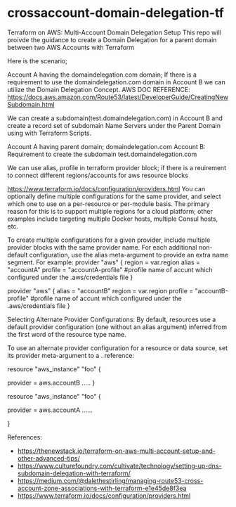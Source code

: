 # crossaccount-domain-delegation-tf
Terraform on AWS: Multi-Account Domain Delegation Setup
This repo will proivde the guidance to create a Domain Delegation for a parent domain between two AWS Accounts with Terraform

Here is the scenario;

Account A having the domaindelegation.com domain; If there is a requirement to use the domaindelegation.com domain in Account B we can utilize the Domain Delegation Concept.
AWS DOC REFERENCE: https://docs.aws.amazon.com/Route53/latest/DeveloperGuide/CreatingNewSubdomain.html

We can create a subdomain(test.domaindelegation.com) in Account B and create a record set of subdomain Name Servers under the Parent Domain using with Terraform Scripts.

Account A having parent domain; domaindelegation.com
Account B: Requirement to create the subdomain test.domaindelegation.com

We can use alias, profile in terraform provider block; if there is a reuirement to connect different regions/accounts for aws resource blocks

https://www.terraform.io/docs/configuration/providers.html
You can optionally define multiple configurations for the same provider, and select which one to use on a per-resource or per-module basis. The primary reason for this is to support multiple regions for a cloud platform; other examples include targeting multiple Docker hosts, multiple Consul hosts, etc.

To create multiple configurations for a given provider, include multiple provider blocks with the same provider name. For each additional non-default configuration, use the alias meta-argument to provide an extra name segment. For example:
provider "aws" {
  region  = var.region
  alias   = "accountA"
  profile = "accountA-profile" #profile name of accunt which configured under the .aws/credentials file
}

provider "aws" {
  alias   = "accountB"
  region  = var.region
  profile = "accountB-profile" #profile name of accunt which configured under the .aws/credentials file
}

Selecting Alternate Provider Configurations:
By default, resources use a default provider configuration (one without an alias argument) inferred from the first word of the resource type name.

To use an alternate provider configuration for a resource or data source, set its provider meta-argument to a <PROVIDER NAME>.<ALIAS> reference:

resource "aws_instance" "foo" {

  provider = aws.accountB
  .....
}

resource "aws_instance" "foo" {

  provider = aws.accountA
  ......
 
}


References: 
* https://thenewstack.io/terraform-on-aws-multi-account-setup-and-other-advanced-tips/
* https://www.culturefoundry.com/cultivate/technology/setting-up-dns-subdomain-delegation-with-terraform/
* https://medium.com/@dalethestirling/managing-route53-cross-account-zone-associations-with-terraform-e1e45de8f3ea
* https://www.terraform.io/docs/configuration/providers.html
